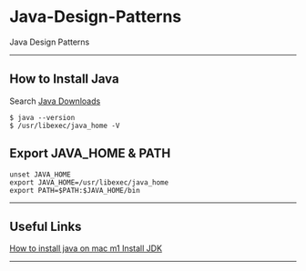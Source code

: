 # Java-Design-Patterns
Java Design Patterns

***

## How to Install Java

Search [Java Downloads](https://www.oracle.com/java/technologies/downloads/)

```
$ java --version
$ /usr/libexec/java_home -V 
```

## Export JAVA_HOME & PATH

```
unset JAVA_HOME
export JAVA_HOME=/usr/libexec/java_home
export PATH=$PATH:$JAVA_HOME/bin
```

***

## Useful Links

[How to install java on mac m1 Install JDK](https://www.youtube.com/watch?v=2VxsPtZVfPE)

***
